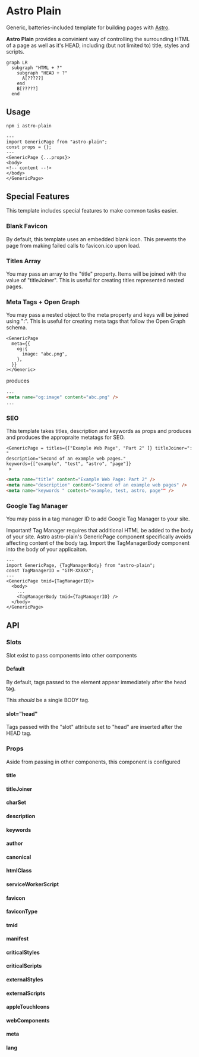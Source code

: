 # Astro Plain

Generic, batteries-included template
for building pages with [Astro](https://astro.build).

**Astro Plain** provides
a convinient way of controlling
the surrounding HTML of a page
as well as it's HEAD,
including (but not limited to)
title, styles and scripts.

```mermaid
graph LR
  subgraph "HTML + ?"
    subgraph "HEAD + ?"
      A[?????]
    end
    B[?????]
  end
```

## Usage

```bash
npm i astro-plain
```

```astro
---
import GenericPage from "astro-plain";
const props = {};
---
<GenericPage {...props}>
<body>
<!-- content --!>
</body>
</GenericPage>
```

## Special Features

This template includes special features
to make common tasks easier.

### Blank Favicon

By default, this template uses
an embedded blank icon.
This prevents the page from
making failed calls to favicon.ico
upon load.

### Titles Array

You may pass an array to the "title" property.
Items will be joined with the value of "titleJoiner".
This is useful for creating titles represented nested pages.

### Meta Tags + Open Graph

You may pass a nested object to the
meta property and keys will be joined using ":".
This is useful for creating meta tags that follow the Open Graph schema.

```astro
<GenericPage
  meta={{
    og:{
      image: "abc.png",
    },
  }}
></Generic>
```

produces

```html
...
<meta name="og:image" content="abc.png" />
...
```

### SEO

This template takes titles, description and keywords as props and produces and produces the appropraite metatags for SEO.

```astro
<GenericPage = titles={["Example Web Page", "Part 2" ]} titleJoiner=": "
description="Second of an example web pages."
keywords={["example", "test", "astro", "page"]}
 >
```

```html
<meta name="title" content="Example Web Page: Part 2" />
<meta name="description" content="Second of an example web pages" />
<meta name="keywords " content="example, test, astro, page"" />
```

### Google Tag Manager

You may pass in a tag manager ID
to add Google Tag Manager to your site.

Important!
Tag Manager requires that additional HTML
be added to the body of your site.
Astro astro-plain's GenericPage component
specifically avoids affecting
content of the body tag.
Import the TagManagerBody
component into the body of your applicaiton.

```astro
---
import GenericPage, {TagManagerBody} from "astro-plain";
const TagManagerID = "GTM-XXXXX";
---
<GenericPage tmid={TagManagerID}>
  <body>
    ...
    <TagManagerBody tmid={TagManagerID} />
  </body>
</GenericPage>
```

## API

### Slots

Slot exist to pass components into other components

#### Default

By default,
tags passed to the element
appear immediately after
the head tag.

This _should_ be a single BODY tag.

#### slot="head"

Tags passed with the "slot" attribute set to "head" are inserted after the HEAD tag.

### Props

Aside from passing in other components,
this component is configured

#### title

#### titleJoiner

#### charSet

#### description

#### keywords

#### author

#### canonical

#### htmlClass

#### serviceWorkerScript

#### favicon

#### faviconType

#### tmid

#### manifest

#### criticalStyles

#### criticalScripts

#### externalStyles

#### externalScripts

#### appleTouchIcons

#### webComponents

#### meta

#### lang
